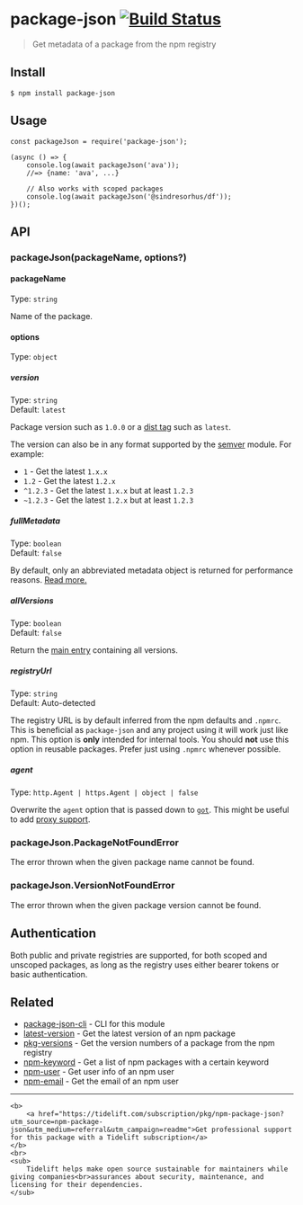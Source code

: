 package-json [![Build Status](https://travis-ci.org/sindresorhus/package-json.svg?branch=master)](https://travis-ci.org/sindresorhus/package-json)
==================================================================================================================================================

> Get metadata of a package from the npm registry

Install
-------

    $ npm install package-json

Usage
-----

    const packageJson = require('package-json');

    (async () => {
        console.log(await packageJson('ava'));
        //=> {name: 'ava', ...}

        // Also works with scoped packages
        console.log(await packageJson('@sindresorhus/df'));
    })();

API
---

### packageJson(packageName, options?)

#### packageName

Type: `string`

Name of the package.

#### options

Type: `object`

##### version

Type: `string`  
Default: `latest`

Package version such as `1.0.0` or a [dist tag](https://docs.npmjs.com/cli/dist-tag) such as `latest`.

The version can also be in any format supported by the [semver](https://github.com/npm/node-semver) module. For example:

-   `1` - Get the latest `1.x.x`
-   `1.2` - Get the latest `1.2.x`
-   `^1.2.3` - Get the latest `1.x.x` but at least `1.2.3`
-   `~1.2.3` - Get the latest `1.2.x` but at least `1.2.3`

##### fullMetadata

Type: `boolean`  
Default: `false`

By default, only an abbreviated metadata object is returned for performance reasons. [Read more.](https://github.com/npm/registry/blob/master/docs/responses/package-metadata.md)

##### allVersions

Type: `boolean`  
Default: `false`

Return the [main entry](https://registry.npmjs.org/ava) containing all versions.

##### registryUrl

Type: `string`  
Default: Auto-detected

The registry URL is by default inferred from the npm defaults and `.npmrc`. This is beneficial as `package-json` and any project using it will work just like npm. This option is **only** intended for internal tools. You should **not** use this option in reusable packages. Prefer just using `.npmrc` whenever possible.

##### agent

Type: `http.Agent | https.Agent | object | false`

Overwrite the `agent` option that is passed down to [`got`](https://github.com/sindresorhus/got#agent). This might be useful to add [proxy support](https://github.com/sindresorhus/got#proxies).

### packageJson.PackageNotFoundError

The error thrown when the given package name cannot be found.

### packageJson.VersionNotFoundError

The error thrown when the given package version cannot be found.

Authentication
--------------

Both public and private registries are supported, for both scoped and unscoped packages, as long as the registry uses either bearer tokens or basic authentication.

Related
-------

-   [package-json-cli](https://github.com/sindresorhus/package-json-cli) - CLI for this module
-   [latest-version](https://github.com/sindresorhus/latest-version) - Get the latest version of an npm package
-   [pkg-versions](https://github.com/sindresorhus/pkg-versions) - Get the version numbers of a package from the npm registry
-   [npm-keyword](https://github.com/sindresorhus/npm-keyword) - Get a list of npm packages with a certain keyword
-   [npm-user](https://github.com/sindresorhus/npm-user) - Get user info of an npm user
-   [npm-email](https://github.com/sindresorhus/npm-email) - Get the email of an npm user

------------------------------------------------------------------------

    <b>
        <a href="https://tidelift.com/subscription/pkg/npm-package-json?utm_source=npm-package-json&utm_medium=referral&utm_campaign=readme">Get professional support for this package with a Tidelift subscription</a>
    </b>
    <br>
    <sub>
        Tidelift helps make open source sustainable for maintainers while giving companies<br>assurances about security, maintenance, and licensing for their dependencies.
    </sub>
